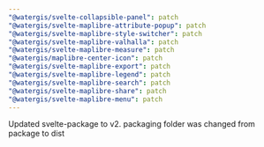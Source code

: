 ```yaml
---
"@watergis/svelte-collapsible-panel": patch
"@watergis/svelte-maplibre-attribute-popup": patch
"@watergis/svelte-maplibre-style-switcher": patch
"@watergis/svelte-maplibre-valhalla": patch
"@watergis/svelte-maplibre-measure": patch
"@watergis/maplibre-center-icon": patch
"@watergis/svelte-maplibre-export": patch
"@watergis/svelte-maplibre-legend": patch
"@watergis/svelte-maplibre-search": patch
"@watergis/svelte-maplibre-share": patch
"@watergis/svelte-maplibre-menu": patch
---
```


Updated svelte-package to v2. packaging folder was changed from package to dist
